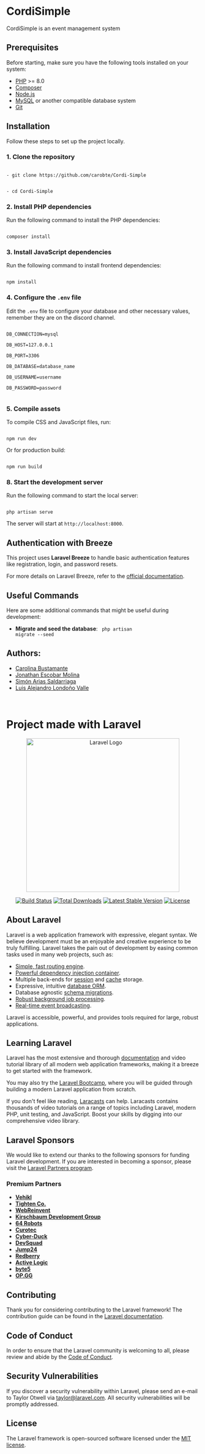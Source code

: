 # CordiSimple 

CordiSimple is an event management system 

## Prerequisites

Before starting, make sure you have the following tools installed on your system:

- [PHP](https://www.php.net/downloads.php) >= 8.0
- [Composer](https://getcomposer.org/)
- [Node.js](https://nodejs.org/)
- [MySQL](https://www.mysql.com/) or another compatible database system
- [Git](https://git-scm.com/)

## Installation

Follow these steps to set up the project locally.

### 1. Clone the repository

<code>
- git clone https://github.com/carobte/Cordi-Simple
<br>
- cd Cordi-Simple
</code>

### 2. Install PHP dependencies

Run the following command to install the PHP dependencies:

<code>
composer install
</code>

### 3. Install JavaScript dependencies

Run the following command to install frontend dependencies:

<code>
npm install
</code>

### 4. Configure the `.env` file

Edit the `.env` file to configure your database and other necessary values, remember they are on the discord channel.

<code>
DB_CONNECTION=mysql <br>
DB_HOST=127.0.0.1 <br>
DB_PORT=3306 <br>
DB_DATABASE=database_name <br>
DB_USERNAME=username <br>
DB_PASSWORD=password <br>
</code>

### 5. Compile assets

To compile CSS and JavaScript files, run:

<code>
npm run dev
</code>

Or for production build:

<code>
npm run build
</code>

### 8. Start the development server

Run the following command to start the local server:

<code>
php artisan serve
</code>

The server will start at `http://localhost:8000`.

## Authentication with Breeze

This project uses **Laravel Breeze** to handle basic authentication features like registration, login, and password resets.

For more details on Laravel Breeze, refer to the [official documentation](https://laravel.com/docs/10.x/starter-kits#breeze).

## Useful Commands

Here are some additional commands that might be useful during development:

- **Migrate and seed the database**:
  <code>
  php artisan migrate --seed
  </code>

## Authors: 

- [Carolina Bustamante](https://www.github.com/carobte)
- [Jonathan Escobar Molina](https://www.github.com/JEscobar07)
- [Simón Arias Saldarriaga](https://www.github.com/SimonArias77)
- [Luis Alejandro Londoño Valle](https://www.github.com/valeria2508)

<br>

# Project made with Laravel

<p align="center"><a href="https://laravel.com" target="_blank"><img src="https://raw.githubusercontent.com/laravel/art/master/logo-lockup/5%20SVG/2%20CMYK/1%20Full%20Color/laravel-logolockup-cmyk-red.svg" width="400" alt="Laravel Logo"></a></p>

<p align="center">
<a href="https://github.com/laravel/framework/actions"><img src="https://github.com/laravel/framework/workflows/tests/badge.svg" alt="Build Status"></a>
<a href="https://packagist.org/packages/laravel/framework"><img src="https://img.shields.io/packagist/dt/laravel/framework" alt="Total Downloads"></a>
<a href="https://packagist.org/packages/laravel/framework"><img src="https://img.shields.io/packagist/v/laravel/framework" alt="Latest Stable Version"></a>
<a href="https://packagist.org/packages/laravel/framework"><img src="https://img.shields.io/packagist/l/laravel/framework" alt="License"></a>
</p>

## About Laravel

Laravel is a web application framework with expressive, elegant syntax. We believe development must be an enjoyable and creative experience to be truly fulfilling. Laravel takes the pain out of development by easing common tasks used in many web projects, such as:

- [Simple, fast routing engine](https://laravel.com/docs/routing).
- [Powerful dependency injection container](https://laravel.com/docs/container).
- Multiple back-ends for [session](https://laravel.com/docs/session) and [cache](https://laravel.com/docs/cache) storage.
- Expressive, intuitive [database ORM](https://laravel.com/docs/eloquent).
- Database agnostic [schema migrations](https://laravel.com/docs/migrations).
- [Robust background job processing](https://laravel.com/docs/queues).
- [Real-time event broadcasting](https://laravel.com/docs/broadcasting).

Laravel is accessible, powerful, and provides tools required for large, robust applications.

## Learning Laravel

Laravel has the most extensive and thorough [documentation](https://laravel.com/docs) and video tutorial library of all modern web application frameworks, making it a breeze to get started with the framework.

You may also try the [Laravel Bootcamp](https://bootcamp.laravel.com), where you will be guided through building a modern Laravel application from scratch.

If you don't feel like reading, [Laracasts](https://laracasts.com) can help. Laracasts contains thousands of video tutorials on a range of topics including Laravel, modern PHP, unit testing, and JavaScript. Boost your skills by digging into our comprehensive video library.

## Laravel Sponsors

We would like to extend our thanks to the following sponsors for funding Laravel development. If you are interested in becoming a sponsor, please visit the [Laravel Partners program](https://partners.laravel.com).

### Premium Partners

- **[Vehikl](https://vehikl.com/)**
- **[Tighten Co.](https://tighten.co)**
- **[WebReinvent](https://webreinvent.com/)**
- **[Kirschbaum Development Group](https://kirschbaumdevelopment.com)**
- **[64 Robots](https://64robots.com)**
- **[Curotec](https://www.curotec.com/services/technologies/laravel/)**
- **[Cyber-Duck](https://cyber-duck.co.uk)**
- **[DevSquad](https://devsquad.com/hire-laravel-developers)**
- **[Jump24](https://jump24.co.uk)**
- **[Redberry](https://redberry.international/laravel/)**
- **[Active Logic](https://activelogic.com)**
- **[byte5](https://byte5.de)**
- **[OP.GG](https://op.gg)**

## Contributing

Thank you for considering contributing to the Laravel framework! The contribution guide can be found in the [Laravel documentation](https://laravel.com/docs/contributions).

## Code of Conduct

In order to ensure that the Laravel community is welcoming to all, please review and abide by the [Code of Conduct](https://laravel.com/docs/contributions#code-of-conduct).

## Security Vulnerabilities

If you discover a security vulnerability within Laravel, please send an e-mail to Taylor Otwell via [taylor@laravel.com](mailto:taylor@laravel.com). All security vulnerabilities will be promptly addressed.

## License

The Laravel framework is open-sourced software licensed under the [MIT license](https://opensource.org/licenses/MIT).

